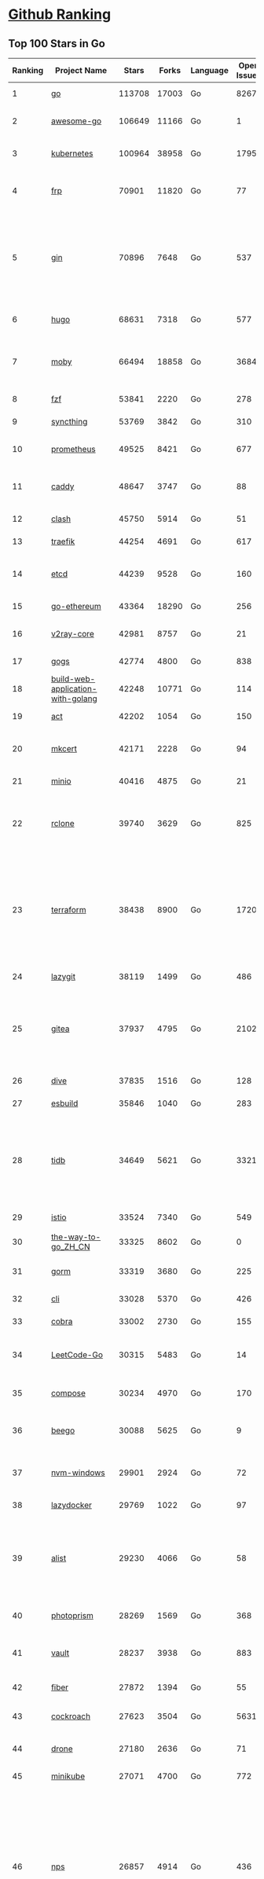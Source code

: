 [Github Ranking](../README.md)
==========

## Top 100 Stars in Go

| Ranking | Project Name | Stars | Forks | Language | Open Issues | Description | Last Commit |
| ------- | ------------ | ----- | ----- | -------- | ----------- | ----------- | ----------- |
| 1 | [go](https://github.com/golang/go) | 113708 | 17003 | Go | 8267 | The Go programming language | 2023-08-19T00:17:48Z |
| 2 | [awesome-go](https://github.com/avelino/awesome-go) | 106649 | 11166 | Go | 1 | A curated list of awesome Go frameworks, libraries and software | 2023-08-18T22:18:04Z |
| 3 | [kubernetes](https://github.com/kubernetes/kubernetes) | 100964 | 38958 | Go | 1795 | Production-Grade Container Scheduling and Management | 2023-08-19T02:01:13Z |
| 4 | [frp](https://github.com/fatedier/frp) | 70901 | 11820 | Go | 77 | A fast reverse proxy to help you expose a local server behind a NAT or firewall to the internet. | 2023-08-14T04:00:35Z |
| 5 | [gin](https://github.com/gin-gonic/gin) | 70896 | 7648 | Go | 537 | Gin is a HTTP web framework written in Go (Golang). It features a Martini-like API with much better performance -- up to 40 times faster. If you need smashing performance, get yourself some Gin. | 2023-08-17T14:08:35Z |
| 6 | [hugo](https://github.com/gohugoio/hugo) | 68631 | 7318 | Go | 577 | The world’s fastest framework for building websites. | 2023-08-18T22:11:12Z |
| 7 | [moby](https://github.com/moby/moby) | 66494 | 18858 | Go | 3684 | Moby Project - a collaborative project for the container ecosystem to assemble container-based systems | 2023-08-18T23:31:24Z |
| 8 | [fzf](https://github.com/junegunn/fzf) | 53841 | 2220 | Go | 278 | :cherry_blossom: A command-line fuzzy finder | 2023-08-18T15:04:02Z |
| 9 | [syncthing](https://github.com/syncthing/syncthing) | 53769 | 3842 | Go | 310 | Open Source Continuous File Synchronization | 2023-08-18T01:21:01Z |
| 10 | [prometheus](https://github.com/prometheus/prometheus) | 49525 | 8421 | Go | 677 | The Prometheus monitoring system and time series database. | 2023-08-18T23:37:32Z |
| 11 | [caddy](https://github.com/caddyserver/caddy) | 48647 | 3747 | Go | 88 | Fast and extensible multi-platform HTTP/1-2-3 web server with automatic HTTPS | 2023-08-18T19:04:09Z |
| 12 | [clash](https://github.com/Dreamacro/clash) | 45750 | 5914 | Go | 51 | A rule-based tunnel in Go. | 2023-08-18T05:39:26Z |
| 13 | [traefik](https://github.com/traefik/traefik) | 44254 | 4691 | Go | 617 | The Cloud Native Application Proxy | 2023-08-17T13:40:05Z |
| 14 | [etcd](https://github.com/etcd-io/etcd) | 44239 | 9528 | Go | 160 | Distributed reliable key-value store for the most critical data of a distributed system | 2023-08-18T23:44:02Z |
| 15 | [go-ethereum](https://github.com/ethereum/go-ethereum) | 43364 | 18290 | Go | 256 | Official Go implementation of the Ethereum protocol | 2023-08-18T23:35:29Z |
| 16 | [v2ray-core](https://github.com/v2ray/v2ray-core) | 42981 | 8757 | Go | 21 | A platform for building proxies to bypass network restrictions. | 2023-08-07T03:53:50Z |
| 17 | [gogs](https://github.com/gogs/gogs) | 42774 | 4800 | Go | 838 | Gogs is a painless self-hosted Git service | 2023-08-16T19:07:55Z |
| 18 | [build-web-application-with-golang](https://github.com/astaxie/build-web-application-with-golang) | 42248 | 10771 | Go | 114 | A golang ebook intro how to build a web with golang | 2023-04-20T09:00:38Z |
| 19 | [act](https://github.com/nektos/act) | 42202 | 1054 | Go | 150 | Run your GitHub Actions locally 🚀 | 2023-08-17T17:06:57Z |
| 20 | [mkcert](https://github.com/FiloSottile/mkcert) | 42171 | 2228 | Go | 94 | A simple zero-config tool to make locally trusted development certificates with any names you'd like. | 2023-08-07T07:50:51Z |
| 21 | [minio](https://github.com/minio/minio) | 40416 | 4875 | Go | 21 | High Performance Object Storage for AI | 2023-08-18T19:55:48Z |
| 22 | [rclone](https://github.com/rclone/rclone) | 39740 | 3629 | Go | 825 | "rsync for cloud storage" - Google Drive, S3, Dropbox, Backblaze B2, One Drive, Swift, Hubic, Wasabi, Google Cloud Storage, Yandex Files | 2023-08-18T17:57:00Z |
| 23 | [terraform](https://github.com/hashicorp/terraform) | 38438 | 8900 | Go | 1720 | Terraform enables you to safely and predictably create, change, and improve infrastructure. It is a source-available tool that codifies APIs into declarative configuration files that can be shared amongst team members, treated as code, edited, reviewed, and versioned. | 2023-08-18T22:36:21Z |
| 24 | [lazygit](https://github.com/jesseduffield/lazygit) | 38119 | 1499 | Go | 486 | simple terminal UI for git commands | 2023-08-18T15:13:41Z |
| 25 | [gitea](https://github.com/go-gitea/gitea) | 37937 | 4795 | Go | 2102 | Git with a cup of tea! Painless self-hosted all-in-one software development service, including Git hosting, code review, team collaboration, package registry and CI/CD | 2023-08-19T02:57:36Z |
| 26 | [dive](https://github.com/wagoodman/dive) | 37835 | 1516 | Go | 128 | A tool for exploring each layer in a docker image | 2023-08-08T00:32:09Z |
| 27 | [esbuild](https://github.com/evanw/esbuild) | 35846 | 1040 | Go | 283 | An extremely fast bundler for the web | 2023-08-14T02:32:15Z |
| 28 | [tidb](https://github.com/pingcap/tidb) | 34649 | 5621 | Go | 3321 | TiDB is an open-source, cloud-native, distributed, MySQL-Compatible database for elastic scale and real-time analytics. Try AI-powered Chat2Query free at : https://tidbcloud.com/free-trial | 2023-08-18T19:46:38Z |
| 29 | [istio](https://github.com/istio/istio) | 33524 | 7340 | Go | 549 | Connect, secure, control, and observe services. | 2023-08-18T22:56:24Z |
| 30 | [the-way-to-go_ZH_CN](https://github.com/unknwon/the-way-to-go_ZH_CN) | 33325 | 8602 | Go | 0 | 《The Way to Go》中文译本，中文正式名《Go 入门指南》 | 2023-08-12T01:54:36Z |
| 31 | [gorm](https://github.com/go-gorm/gorm) | 33319 | 3680 | Go | 225 | The fantastic ORM library for Golang, aims to be developer friendly | 2023-08-18T11:33:53Z |
| 32 | [cli](https://github.com/cli/cli) | 33028 | 5370 | Go | 426 | GitHub’s official command line tool | 2023-08-19T03:01:21Z |
| 33 | [cobra](https://github.com/spf13/cobra) | 33002 | 2730 | Go | 155 | A Commander for modern Go CLI interactions | 2023-08-16T16:29:05Z |
| 34 | [LeetCode-Go](https://github.com/halfrost/LeetCode-Go) | 30315 | 5483 | Go | 14 | ✅ Solutions to LeetCode by Go, 100% test coverage, runtime beats 100% / LeetCode 题解 | 2023-08-01T14:41:22Z |
| 35 | [compose](https://github.com/docker/compose) | 30234 | 4970 | Go | 170 | Define and run multi-container applications with Docker | 2023-08-18T19:49:13Z |
| 36 | [beego](https://github.com/beego/beego) | 30088 | 5625 | Go | 9 | beego is an open-source, high-performance web framework for the Go programming language. | 2023-08-18T12:47:25Z |
| 37 | [nvm-windows](https://github.com/coreybutler/nvm-windows) | 29901 | 2924 | Go | 72 | A node.js version management utility for Windows. Ironically written in Go. | 2023-08-17T06:59:00Z |
| 38 | [lazydocker](https://github.com/jesseduffield/lazydocker) | 29769 | 1022 | Go | 97 | The lazier way to manage everything docker | 2023-08-11T15:27:25Z |
| 39 | [alist](https://github.com/alist-org/alist) | 29230 | 4066 | Go | 58 | 🗂️A file list/WebDAV program that supports multiple storages, powered by Gin and Solidjs. / 一个支持多存储的文件列表/WebDAV程序，使用 Gin 和 Solidjs。 | 2023-08-18T19:29:35Z |
| 40 | [photoprism](https://github.com/photoprism/photoprism) | 28269 | 1569 | Go | 368 | AI-Powered Photos App for the Decentralized Web 🌈💎✨ | 2023-08-18T18:57:29Z |
| 41 | [vault](https://github.com/hashicorp/vault) | 28237 | 3938 | Go | 883 | A tool for secrets management, encryption as a service, and privileged access management | 2023-08-19T00:53:10Z |
| 42 | [fiber](https://github.com/gofiber/fiber) | 27872 | 1394 | Go | 55 | ⚡️ Express inspired web framework written in Go | 2023-08-18T06:57:52Z |
| 43 | [cockroach](https://github.com/cockroachdb/cockroach) | 27623 | 3504 | Go | 5631 | CockroachDB - the open source, cloud-native distributed SQL database. | 2023-08-19T02:25:50Z |
| 44 | [drone](https://github.com/harness/drone) | 27180 | 2636 | Go | 71 | Drone is a Container-Native, Continuous Delivery Platform | 2023-08-17T16:54:36Z |
| 45 | [minikube](https://github.com/kubernetes/minikube) | 27071 | 4700 | Go | 772 | Run Kubernetes locally | 2023-08-18T22:10:59Z |
| 46 | [nps](https://github.com/ehang-io/nps) | 26857 | 4914 | Go | 436 | 一款轻量级、高性能、功能强大的内网穿透代理服务器。支持tcp、udp、socks5、http等几乎所有流量转发，可用来访问内网网站、本地支付接口调试、ssh访问、远程桌面，内网dns解析、内网socks5代理等等……，并带有功能强大的web管理端。a lightweight, high-performance, powerful intranet penetration proxy server, with a powerful web management terminal. | 2023-07-17T03:53:54Z |
| 47 | [consul](https://github.com/hashicorp/consul) | 26799 | 4363 | Go | 1088 | Consul is a distributed, highly available, and data center aware solution to connect and configure applications across dynamic, distributed infrastructure. | 2023-08-19T01:22:31Z |
| 48 | [echo](https://github.com/labstack/echo) | 26334 | 2181 | Go | 52 | High performance, minimalist Go web framework | 2023-08-16T13:33:01Z |
| 49 | [portainer](https://github.com/portainer/portainer) | 26285 | 2223 | Go | 314 | Making Docker and Kubernetes management easy. | 2023-08-18T09:40:49Z |
| 50 | [influxdb](https://github.com/influxdata/influxdb) | 25985 | 3412 | Go | 1736 | Scalable datastore for metrics, events, and real-time analytics | 2023-08-07T08:22:49Z |
| 51 | [kit](https://github.com/go-kit/kit) | 25322 | 2437 | Go | 35 | A standard library for microservices. | 2023-06-13T22:13:23Z |
| 52 | [pocketbase](https://github.com/pocketbase/pocketbase) | 25276 | 1039 | Go | 43 | Open Source realtime backend in 1 file | 2023-08-18T16:14:20Z |
| 53 | [go-zero](https://github.com/zeromicro/go-zero) | 25221 | 3586 | Go | 310 | A cloud-native Go microservices framework with cli tool for productivity. | 2023-08-19T03:00:07Z |
| 54 | [helm](https://github.com/helm/helm) | 24808 | 6835 | Go | 273 | The Kubernetes Package Manager | 2023-08-18T11:41:40Z |
| 55 | [iris](https://github.com/kataras/iris) | 24262 | 2484 | Go | 86 | The fastest HTTP/2 Go Web Framework. New, modern and easy to learn. Fast development with Code you control. Unbeatable cost-performance ratio :rocket: | 2023-08-18T04:47:09Z |
| 56 | [k3s](https://github.com/k3s-io/k3s) | 24202 | 2116 | Go | 94 | Lightweight Kubernetes | 2023-08-18T21:27:24Z |
| 57 | [viper](https://github.com/spf13/viper) | 23748 | 1948 | Go | 375 | Go configuration with fangs | 2023-08-18T14:18:26Z |
| 58 | [nsq](https://github.com/nsqio/nsq) | 23708 | 2881 | Go | 50 | A realtime distributed messaging platform | 2023-07-16T20:11:26Z |
| 59 | [v2ray-core](https://github.com/v2fly/v2ray-core) | 23548 | 3742 | Go | 41 | A platform for building proxies to bypass network restrictions. | 2023-08-17T22:54:37Z |
| 60 | [faas](https://github.com/openfaas/faas) | 23394 | 1866 | Go | 30 | OpenFaaS - Serverless Functions Made Simple | 2023-08-03T15:08:53Z |
| 61 | [croc](https://github.com/schollz/croc) | 23308 | 998 | Go | 107 | Easily and securely send things from one computer to another :crocodile: :package: | 2023-08-18T09:00:46Z |
| 62 | [ngrok](https://github.com/inconshreveable/ngrok) | 23151 | 4315 | Go | 225 | Introspected tunnels to localhost | 2023-07-09T00:44:48Z |
| 63 | [logrus](https://github.com/sirupsen/logrus) | 23113 | 2268 | Go | 3 | Structured, pluggable logging for Go. | 2023-07-21T15:53:03Z |
| 64 | [docker_practice](https://github.com/yeasy/docker_practice) | 22781 | 5580 | Go | 4 | Learn and understand Docker&Container technologies, with real DevOps practice! | 2023-08-18T04:55:29Z |
| 65 | [go-patterns](https://github.com/tmrts/go-patterns) | 22675 | 2092 | Go | 17 | Curated list of Go design patterns, recipes and idioms | 2023-04-30T11:12:57Z |
| 66 | [hub](https://github.com/mislav/hub) | 22521 | 2404 | Go | 238 | A command-line tool that makes git easier to use with GitHub. | 2023-07-25T10:30:58Z |
| 67 | [milvus](https://github.com/milvus-io/milvus) | 22250 | 2458 | Go | 599 | A cloud-native vector database, storage for next generation AI applications | 2023-08-19T02:24:51Z |
| 68 | [micro](https://github.com/zyedidia/micro) | 22141 | 1137 | Go | 701 | A modern and intuitive terminal-based text editor | 2023-08-18T21:08:29Z |
| 69 | [k9s](https://github.com/derailed/k9s) | 21946 | 1402 | Go | 420 | 🐶 Kubernetes CLI To Manage Your Clusters In Style! | 2023-08-18T21:26:49Z |
| 70 | [lux](https://github.com/iawia002/lux) | 21841 | 2566 | Go | 447 | 👾 Fast and simple video download library and CLI tool written in Go | 2023-08-16T05:58:09Z |
| 71 | [dapr](https://github.com/dapr/dapr) | 21752 | 1702 | Go | 372 | Dapr is a portable, event-driven, runtime for building distributed applications across cloud and edge. | 2023-08-19T00:53:12Z |
| 72 | [vegeta](https://github.com/tsenart/vegeta) | 21698 | 1312 | Go | 52 | HTTP load testing tool and library. It's over 9000! | 2023-08-18T11:31:46Z |
| 73 | [rancher](https://github.com/rancher/rancher) | 21444 | 2864 | Go | 2490 | Complete container management platform | 2023-08-19T02:41:06Z |
| 74 | [k6](https://github.com/grafana/k6) | 21233 | 1112 | Go | 432 | A modern load testing tool, using Go and JavaScript - https://k6.io | 2023-08-18T14:31:22Z |
| 75 | [kratos](https://github.com/go-kratos/kratos) | 21200 | 3879 | Go | 88 | Your ultimate Go microservices framework for the cloud-native era. | 2023-08-18T07:29:45Z |
| 76 | [fyne](https://github.com/fyne-io/fyne) | 21096 | 1194 | Go | 551 | Cross platform GUI toolkit in Go inspired by Material Design | 2023-08-18T20:16:21Z |
| 77 | [restic](https://github.com/restic/restic) | 20962 | 1338 | Go | 388 | Fast, secure, efficient backup program | 2023-08-16T10:48:33Z |
| 78 | [delve](https://github.com/go-delve/delve) | 20917 | 2094 | Go | 96 | Delve is a debugger for the Go programming language. | 2023-08-18T17:56:44Z |
| 79 | [go-micro](https://github.com/go-micro/go-micro) | 20743 | 2313 | Go | 78 | A Go microservices framework | 2023-08-07T08:46:20Z |
| 80 | [harbor](https://github.com/goharbor/harbor) | 20652 | 4441 | Go | 544 | An open source trusted cloud native registry project that stores, signs, and scans content. | 2023-08-18T06:21:16Z |
| 81 | [cli](https://github.com/urfave/cli) | 20572 | 1698 | Go | 34 | A simple, fast, and fun package for building command line apps in Go | 2023-07-23T10:31:07Z |
| 82 | [colly](https://github.com/gocolly/colly) | 20508 | 1631 | Go | 142 | Elegant Scraper and Crawler Framework for Golang | 2023-08-12T05:08:18Z |
| 83 | [filebrowser](https://github.com/filebrowser/filebrowser) | 20494 | 2451 | Go | 91 | 📂 Web File Browser | 2023-08-18T18:26:19Z |
| 84 | [testify](https://github.com/stretchr/testify) | 20386 | 1489 | Go | 257 | A toolkit with common assertions and mocks that plays nicely with the standard library | 2023-08-14T06:46:31Z |
| 85 | [fasthttp](https://github.com/valyala/fasthttp) | 19992 | 1669 | Go | 69 | Fast HTTP package for Go. Tuned for high performance. Zero memory allocations in hot paths. Up to 10x faster than net/http | 2023-08-16T17:57:48Z |
| 86 | [learn-go-with-tests](https://github.com/quii/learn-go-with-tests) | 19973 | 2626 | Go | 36 | Learn Go with test-driven development | 2023-08-01T05:46:15Z |
| 87 | [loki](https://github.com/grafana/loki) | 19820 | 2877 | Go | 995 | Like Prometheus, but for logs. | 2023-08-18T19:57:07Z |
| 88 | [websocket](https://github.com/gorilla/websocket) | 19652 | 3379 | Go | 29 | Package gorilla/websocket is a fast, well-tested and widely used WebSocket implementation for Go. | 2023-08-18T16:22:35Z |
| 89 | [dgraph](https://github.com/dgraph-io/dgraph) | 19528 | 1481 | Go | 202 | The high-performance database for modern applications | 2023-08-19T02:28:22Z |
| 90 | [zap](https://github.com/uber-go/zap) | 19372 | 1377 | Go | 95 | Blazing fast, structured, leveled logging in Go. | 2023-08-19T02:12:36Z |
| 91 | [bubbletea](https://github.com/charmbracelet/bubbletea) | 19354 | 607 | Go | 42 | A powerful little TUI framework 🏗 | 2023-08-18T15:23:45Z |
| 92 | [mux](https://github.com/gorilla/mux) | 18997 | 1797 | Go | 10 | Package gorilla/mux is a powerful HTTP router and URL matcher for building Go web servers with 🦍 | 2023-08-17T19:11:39Z |
| 93 | [podman](https://github.com/containers/podman) | 18808 | 2032 | Go | 430 | Podman: A tool for managing OCI containers and pods. | 2023-08-18T10:20:47Z |
| 94 | [Cloudreve](https://github.com/cloudreve/Cloudreve) | 18708 | 3110 | Go | 209 | 🌩支持多家云存储的云盘系统 (Self-hosted file management and sharing system, supports multiple storage providers) | 2023-08-14T17:29:51Z |
| 95 | [grpc-go](https://github.com/grpc/grpc-go) | 18633 | 4103 | Go | 120 | The Go language implementation of gRPC. HTTP/2 based RPC | 2023-08-18T15:05:49Z |
| 96 | [trivy](https://github.com/aquasecurity/trivy) | 18355 | 1835 | Go | 146 | Find vulnerabilities, misconfigurations, secrets, SBOM in containers, Kubernetes, code repositories, clouds and more | 2023-08-18T20:01:51Z |
| 97 | [AdGuardHome](https://github.com/AdguardTeam/AdGuardHome) | 18183 | 1517 | Go | 883 | Network-wide ads & trackers blocking DNS server | 2023-08-18T16:12:04Z |
| 98 | [jaeger](https://github.com/jaegertracing/jaeger) | 18114 | 2217 | Go | 331 | CNCF Jaeger, a Distributed Tracing Platform | 2023-08-18T16:48:55Z |
| 99 | [seaweedfs](https://github.com/seaweedfs/seaweedfs) | 18075 | 2018 | Go | 202 | SeaweedFS is a fast distributed storage system for blobs, objects, files, and data lake, for billions of files! Blob store has O(1) disk seek, cloud tiering. Filer supports Cloud Drive, cross-DC active-active replication, Kubernetes, POSIX FUSE mount, S3 API, S3 Gateway, Hadoop, WebDAV, encryption, Erasure Coding. | 2023-08-17T15:49:36Z |
| 100 | [gin-vue-admin](https://github.com/flipped-aurora/gin-vue-admin) | 18037 | 5456 | Go | 35 | 基于vite+vue3+gin搭建的开发基础平台（支持TS,JS混用），集成jwt鉴权，权限管理，动态路由，显隐可控组件，分页封装，多点登录拦截，资源权限，上传下载，代码生成器，表单生成器,chatGPT自动查表等开发必备功能。 | 2023-08-18T06:45:16Z |


